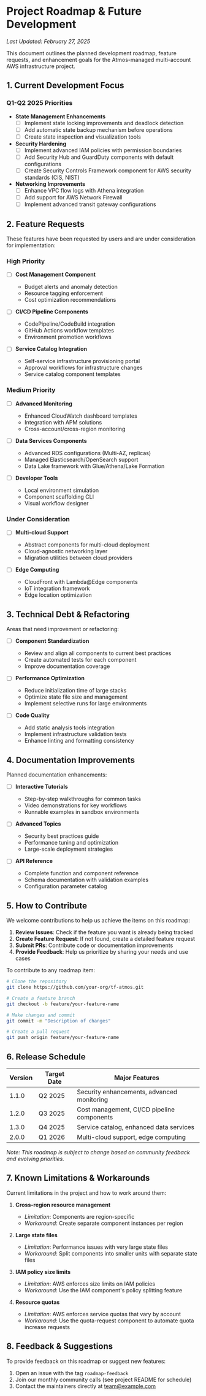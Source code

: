 # Project Roadmap & Future Development

_Last Updated: February 27, 2025_

This document outlines the planned development roadmap, feature requests, and enhancement goals for the Atmos-managed multi-account AWS infrastructure project.

## 1. Current Development Focus

### Q1-Q2 2025 Priorities
- **State Management Enhancements**
  - [ ] Implement state locking improvements and deadlock detection
  - [ ] Add automatic state backup mechanism before operations
  - [ ] Create state inspection and visualization tools

- **Security Hardening**
  - [ ] Implement advanced IAM policies with permission boundaries
  - [ ] Add Security Hub and GuardDuty components with default configurations
  - [ ] Create Security Controls Framework component for AWS security standards (CIS, NIST)

- **Networking Improvements**
  - [ ] Enhance VPC flow logs with Athena integration
  - [ ] Add support for AWS Network Firewall
  - [ ] Implement advanced transit gateway configurations

## 2. Feature Requests

These features have been requested by users and are under consideration for implementation:

### High Priority
- [ ] **Cost Management Component**
  - Budget alerts and anomaly detection
  - Resource tagging enforcement
  - Cost optimization recommendations
  
- [ ] **CI/CD Pipeline Components**
  - CodePipeline/CodeBuild integration
  - GitHub Actions workflow templates
  - Environment promotion workflows

- [ ] **Service Catalog Integration**
  - Self-service infrastructure provisioning portal
  - Approval workflows for infrastructure changes
  - Service catalog component templates

### Medium Priority
- [ ] **Advanced Monitoring**
  - Enhanced CloudWatch dashboard templates
  - Integration with APM solutions
  - Cross-account/cross-region monitoring

- [ ] **Data Services Components**
  - Advanced RDS configurations (Multi-AZ, replicas)
  - Managed Elasticsearch/OpenSearch support
  - Data Lake framework with Glue/Athena/Lake Formation

- [ ] **Developer Tools**
  - Local environment simulation
  - Component scaffolding CLI
  - Visual workflow designer

### Under Consideration
- [ ] **Multi-cloud Support**
  - Abstract components for multi-cloud deployment
  - Cloud-agnostic networking layer
  - Migration utilities between cloud providers

- [ ] **Edge Computing**
  - CloudFront with Lambda@Edge components
  - IoT integration framework
  - Edge location optimization

## 3. Technical Debt & Refactoring

Areas that need improvement or refactoring:

- [ ] **Component Standardization**
  - Review and align all components to current best practices
  - Create automated tests for each component
  - Improve documentation coverage

- [ ] **Performance Optimization**
  - Reduce initialization time of large stacks
  - Optimize state file size and management
  - Implement selective runs for large environments

- [ ] **Code Quality**
  - Add static analysis tools integration
  - Implement infrastructure validation tests
  - Enhance linting and formatting consistency

## 4. Documentation Improvements

Planned documentation enhancements:

- [ ] **Interactive Tutorials**
  - Step-by-step walkthroughs for common tasks
  - Video demonstrations for key workflows
  - Runnable examples in sandbox environments

- [ ] **Advanced Topics**
  - Security best practices guide
  - Performance tuning and optimization
  - Large-scale deployment strategies

- [ ] **API Reference**
  - Complete function and component reference
  - Schema documentation with validation examples
  - Configuration parameter catalog

## 5. How to Contribute

We welcome contributions to help us achieve the items on this roadmap:

1. **Review Issues**: Check if the feature you want is already being tracked
2. **Create Feature Request**: If not found, create a detailed feature request
3. **Submit PRs**: Contribute code or documentation improvements
4. **Provide Feedback**: Help us prioritize by sharing your needs and use cases

To contribute to any roadmap item:

```bash
# Clone the repository
git clone https://github.com/your-org/tf-atmos.git

# Create a feature branch
git checkout -b feature/your-feature-name

# Make changes and commit
git commit -m "Description of changes"

# Create a pull request
git push origin feature/your-feature-name
```

## 6. Release Schedule

| Version | Target Date | Major Features |
|---------|-------------|----------------|
| 1.1.0   | Q2 2025     | Security enhancements, advanced monitoring |
| 1.2.0   | Q3 2025     | Cost management, CI/CD pipeline components |
| 1.3.0   | Q4 2025     | Service catalog, enhanced data services |
| 2.0.0   | Q1 2026     | Multi-cloud support, edge computing |

*Note: This roadmap is subject to change based on community feedback and evolving priorities.*

## 7. Known Limitations & Workarounds

Current limitations in the project and how to work around them:

1. **Cross-region resource management**
   - *Limitation*: Components are region-specific
   - *Workaround*: Create separate component instances per region

2. **Large state files**
   - *Limitation*: Performance issues with very large state files
   - *Workaround*: Split components into smaller units with separate state files

3. **IAM policy size limits**
   - *Limitation*: AWS enforces size limits on IAM policies
   - *Workaround*: Use the IAM component's policy splitting feature

4. **Resource quotas**
   - *Limitation*: AWS enforces service quotas that vary by account
   - *Workaround*: Use the quota-request component to automate quota increase requests

## 8. Feedback & Suggestions

To provide feedback on this roadmap or suggest new features:

1. Open an issue with the tag `roadmap-feedback`
2. Join our monthly community calls (see project README for schedule)
3. Contact the maintainers directly at team@example.com